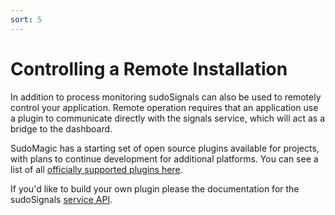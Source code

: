 ```yaml
---
sort: 5
---
```


# Controlling a Remote Installation

In addition to process monitoring sudoSignals can also be used to remotely control your application. Remote operation requires that an application use a plugin to communicate directly with the signals service, which will act as a bridge to the dashboard.

SudoMagic has a starting set of open source plugins available for projects, with plans to continue development for additional platforms. You can see a list of all [officially supported plugins here](plugins/README.md).

If you'd like to build your own plugin please the documentation for the sudoSignals [service API](api/README.md).